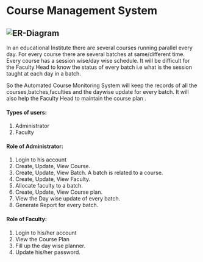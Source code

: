 # Course Management System
## ![ER-Diagram](https://lh4.googleusercontent.com/FsRLdaY0Kd9l2lLxo5ChkbWV4-JvsnJ5_r2LPzrgZ8fJS8d_A93LHfk30W_CDpHNpI8=w2400)

<p>In an educational  Institute there are several courses running parallel  every day. For every course there are several batches at same/different time. Every course has a session wise/day wise schedule. It will be difficult for the Faculty Head to know the status of every batch i.e what is the session taught at each day in a batch.

So the Automated Course Monitoring System will keep the records of all the courses,batches,faculties and the daywise update for every batch. It will also help the Faculty Head to maintain the course plan .
</p>

#### Types of users:
 1.	Administrator
 2.	Faculty
 
#### Role of Administrator:
1.	Login to his account
2.	 Create, Update, View Course.
3.	Create, Update, View Batch. A batch is related to a course. 
4.	Create, Update, View Faculty.
5.	Allocate faculty to a batch.
6.	Create, Update, View Course plan.
7.	View the Day wise update of every batch.
8.	 Generate Report for every batch.

#### Role of Faculty:
1.	Login to his/her account
2.	View the Course Plan
3.	Fill up the day wise planner.
4.	Update his/her password.

